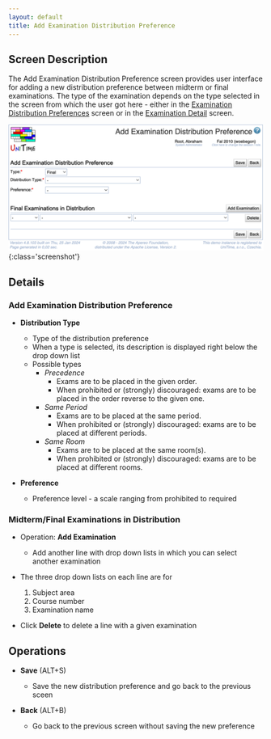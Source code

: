 ```yaml
---
layout: default
title: Add Examination Distribution Preference
---
```



## Screen Description

The Add Examination Distribution Preference screen provides user interface for adding a new distribution preference between midterm or final examinations. The type of the examination depends on the type selected in the screen from which the user got here - either in the [Examination Distribution Preferences](examination-distribution-preferences) screen or in the [Examination Detail](examination-detail) screen.

![Add Examination Distribution Preference](images/add-examination-distribution-preference.png){:class='screenshot'}

## Details

### Add Examination Distribution Preference

* **Distribution Type**
	* Type of the distribution preference
	* When a type is selected, its description is displayed right below the drop down list
	* Possible types
		* _Precedence_
			* Exams are to be placed in the given order.
			* When prohibited or (strongly) discouraged: exams are to be placed in the order reverse to the given one.
		* _Same Period_
			* Exams are to be placed at the same period.
			* When prohibited or (strongly) discouraged: exams are to be placed at different periods.
		* _Same Room_
			* Exams are to be placed at the same room(s).
			* When prohibited or (strongly) discouraged: exams are to be placed at different rooms.

* **Preference**
	* Preference level - a scale ranging from prohibited to required

### Midterm/Final Examinations in Distribution

* Operation: **Add Examination**
	* Add another line with drop down lists in which you can select another examination

* The three drop down lists on each line are for
	1. Subject area
	2. Course number
	3. Examination name

* Click **Delete** to delete a line with a given examination

## Operations

* **Save** (ALT+S)
	* Save the new distribution preference and go back to the previous sceen

* **Back** (ALT+B)
	* Go back to the previous screen without saving the new preference



